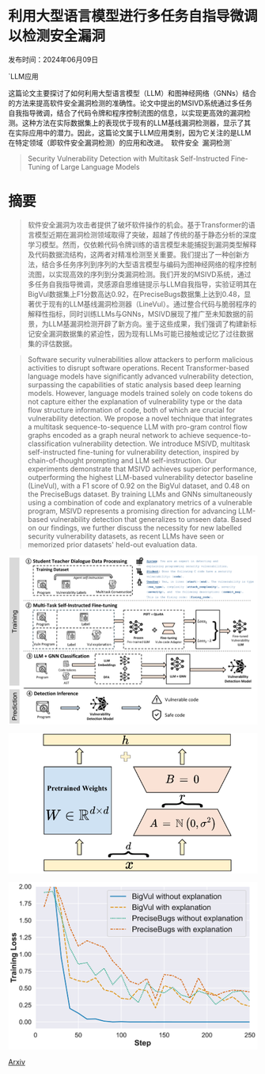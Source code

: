 # 利用大型语言模型进行多任务自指导微调以检测安全漏洞

发布时间：2024年06月09日

`LLM应用

这篇论文主要探讨了如何利用大型语言模型（LLM）和图神经网络（GNNs）结合的方法来提高软件安全漏洞检测的准确性。论文中提出的MSIVD系统通过多任务自我指导微调，结合了代码令牌和程序控制流图的信息，以实现更高效的漏洞检测。这种方法在实际数据集上的表现优于现有的LLM基线漏洞检测器，显示了其在实际应用中的潜力。因此，这篇论文属于LLM应用类别，因为它关注的是LLM在特定领域（即软件安全漏洞检测）的应用和改进。` `软件安全` `漏洞检测`

> Security Vulnerability Detection with Multitask Self-Instructed Fine-Tuning of Large Language Models

# 摘要

> 软件安全漏洞为攻击者提供了破坏软件操作的机会。基于Transformer的语言模型近期在漏洞检测领域取得了突破，超越了传统的基于静态分析的深度学习模型。然而，仅依赖代码令牌训练的语言模型未能捕捉到漏洞类型解释及代码数据流结构，这两者对精准检测至关重要。我们提出了一种创新方法，结合多任务序列到序列的大型语言模型与编码为图神经网络的程序控制流图，以实现高效的序列到分类漏洞检测。我们开发的MSIVD系统，通过多任务自我指导微调，灵感源自思维链提示与LLM自我指导，实验证明其在BigVul数据集上F1分数高达0.92，在PreciseBugs数据集上达到0.48，显著优于现有的LLM基线漏洞检测器（LineVul）。通过整合代码与脆弱程序的解释性指标，同时训练LLMs与GNNs，MSIVD展现了推广至未知数据的前景，为LLM基漏洞检测开辟了新方向。鉴于这些成果，我们强调了构建新标记安全漏洞数据集的紧迫性，因为现有LLMs可能已接触或记忆了过往数据集的评估数据。

> Software security vulnerabilities allow attackers to perform malicious activities to disrupt software operations. Recent Transformer-based language models have significantly advanced vulnerability detection, surpassing the capabilities of static analysis based deep learning models. However, language models trained solely on code tokens do not capture either the explanation of vulnerability type or the data flow structure information of code, both of which are crucial for vulnerability detection. We propose a novel technique that integrates a multitask sequence-to-sequence LLM with pro-gram control flow graphs encoded as a graph neural network to achieve sequence-to-classification vulnerability detection. We introduce MSIVD, multitask self-instructed fine-tuning for vulnerability detection, inspired by chain-of-thought prompting and LLM self-instruction. Our experiments demonstrate that MSIVD achieves superior performance, outperforming the highest LLM-based vulnerability detector baseline (LineVul), with a F1 score of 0.92 on the BigVul dataset, and 0.48 on the PreciseBugs dataset. By training LLMs and GNNs simultaneously using a combination of code and explanatory metrics of a vulnerable program, MSIVD represents a promising direction for advancing LLM-based vulnerability detection that generalizes to unseen data. Based on our findings, we further discuss the necessity for new labelled security vulnerability datasets, as recent LLMs have seen or memorized prior datasets' held-out evaluation data.

![利用大型语言模型进行多任务自指导微调以检测安全漏洞](../../../paper_images/2406.05892/x1.png)

![利用大型语言模型进行多任务自指导微调以检测安全漏洞](../../../paper_images/2406.05892/x2.png)

![利用大型语言模型进行多任务自指导微调以检测安全漏洞](../../../paper_images/2406.05892/x3.png)

[Arxiv](https://arxiv.org/abs/2406.05892)
